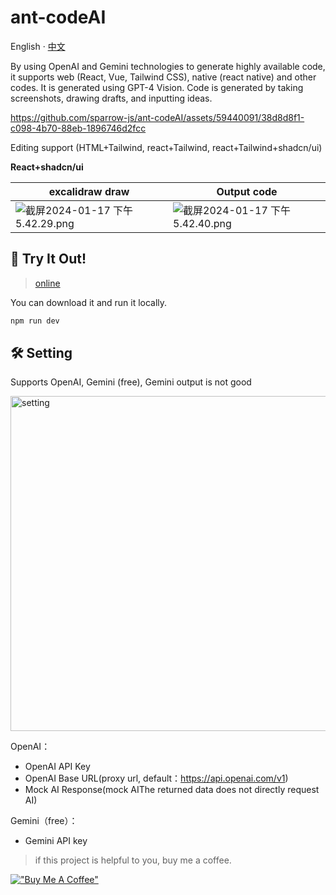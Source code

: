 # ant-codeAI
English · [中文](./README-zh_CN.md)

By using OpenAI and Gemini technologies to generate highly available code, it supports web (React, Vue, Tailwind CSS), native (react native) and other codes. It is generated using GPT-4 Vision. Code is generated by taking screenshots, drawing drafts, and inputting ideas.

https://github.com/sparrow-js/ant-codeAI/assets/59440091/38d8d8f1-c098-4b70-88eb-1896746d2fcc

Editing support (HTML+Tailwind, react+Tailwind, react+Tailwind+shadcn/ui)

**React+shadcn/ui**

| excalidraw draw | Output code |
| --- | --- |
| ![截屏2024-01-17 下午5.42.29.png](https://cdn.nlark.com/yuque/0/2024/png/34596612/1705485286789-375a472b-a587-40fe-97f1-14884821216e.png#averageHue=%23e2e3e1&clientId=u813d9b56-7155-4&from=drop&id=ud96ac071&originHeight=1450&originWidth=2408&originalType=binary&ratio=2&rotation=0&showTitle=false&size=288271&status=done&style=none&taskId=u8d9dc523-cc8f-4be0-a40c-062004f2dc4&title=) | ![截屏2024-01-17 下午5.42.40.png](https://cdn.nlark.com/yuque/0/2024/png/34596612/1705485284457-a98bdcae-266d-44ce-8487-a79e3189c892.png#averageHue=%23f9f8f7&clientId=u813d9b56-7155-4&from=drop&id=uaf56b5a3&originHeight=1450&originWidth=2408&originalType=binary&ratio=2&rotation=0&showTitle=false&size=555956&status=done&style=none&taskId=u17e988e4-761b-4556-935a-06e073a9ec8&title=) |



## 🚀 Try It Out!
> [online](https://www.ancodeai.com/)


You can download it and run it locally.
```bash
npm run dev
```
## 🛠 Setting
Supports OpenAI, Gemini (free), Gemini output is not good

<img width="536" alt="setting" src="https://github.com/sparrow-js/ant-codeAI/assets/59440091/f92b0363-a0ce-4b51-887c-bb79b347c2d7">

OpenAI：
- OpenAI API Key
- OpenAI Base URL(proxy url, default：https://api.openai.com/v1)
- Mock AI Response(mock AIThe returned data does not directly request AI)

Gemini（free）：
- Gemini API key



> if this project is helpful to you, buy me a coffee.

[!["Buy Me A Coffee"](https://www.buymeacoffee.com/assets/img/custom_images/orange_img.png)](https://www.buymeacoffee.com/sparrowwhtl)
